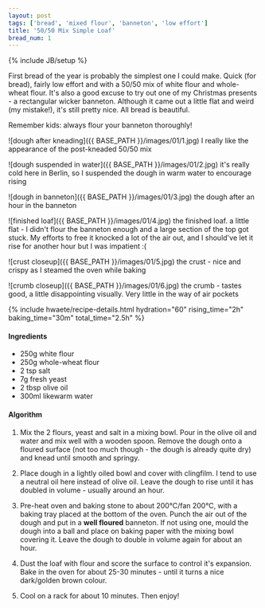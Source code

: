 ```yaml
---
layout: post
tags: ['bread', 'mixed flour', 'banneton', 'low effort']
title: '50/50 Mix Simple Loaf'
bread_num: 1
---
```

{% include JB/setup %}

First bread of the year is probably the simplest one I could make. Quick (for bread),
fairly low effort and with a 50/50 mix of white flour and whole-wheat flour. It's
also a good excuse to try out one of my Christmas presents - a rectangular wicker
banneton. Although it came out a little flat and weird (my mistake!), it's still
pretty nice. All bread is beautiful.

Remember kids: always flour your banneton thoroughly!

![dough after kneading]({{ BASE_PATH }}/images/01/1.jpg)
<span class="img-caption">I really like the appearance of the post-kneaded 50/50 mix</span>

![dough suspended in water]({{ BASE_PATH }}/images/01/2.jpg)
<span class="img-caption">it's really cold here in Berlin, so I suspended the dough
in warm water to encourage rising</span>

![dough in banneton]({{ BASE_PATH }}/images/01/3.jpg)
<span class="img-caption">the dough after an hour in the banneton</span>

![finished loaf]({{ BASE_PATH }}/images/01/4.jpg)
<span class="img-caption">the finished loaf. a little flat - I didn't flour the
banneton enough and a large section of the top got stuck. My efforts to free it
knocked a lot of the air out, and I should've let it rise for another hour but I was
impatient :(</span>

![crust closeup]({{ BASE_PATH }}/images/01/5.jpg)
<span class="img-caption">the crust - nice and crispy as I steamed the oven while
baking</span>

![crumb closeup]({{ BASE_PATH }}/images/01/6.jpg)
<span class="img-caption">the crumb - tastes good, a little disappointing visually.
Very little in the way of air pockets</span>

{% include hwaete/recipe-details.html hydration="60" rising_time="2h" baking_time="30m" total_time="2.5h" %}

#### Ingredients

- 250g white flour
- 250g whole-wheat flour
- 2 tsp salt
- 7g fresh yeast
- 2 tbsp olive oil
- 300ml likewarm water

#### Algorithm

1. Mix the 2 flours, yeast and salt in a mixing bowl. Pour in the olive oil and
water and mix well with a wooden spoon. Remove the dough onto a floured surface
(not too much though - the dough is already quite dry) and knead until smooth and
springy.

2. Place dough in a lightly oiled bowl and cover with clingfilm. I tend to use a
neutral oil here instead of olive oil. Leave the dough to rise until it has
doubled in volume - usually around an hour.

3. Pre-heat oven and baking stone to about 200°C/fan 200°C, with a baking tray
placed at the bottom of the oven. Punch the air out of the dough and put in a
**well floured** banneton. If not using one, mould the dough into a ball and place
on baking paper with the mixing bowl covering it. Leave the dough to double in
volume again for about an hour.

4. Dust the loaf with flour and score the surface to control it's expansion. Bake
in the oven for about 25-30 minutes - until it turns a nice dark/golden brown colour.

5. Cool on a rack for about 10 minutes. Then enjoy!
